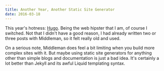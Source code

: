 ```yaml
---
title: Another Year, Another Static Site Generator
date: 2016-03-18
---
```


This year's hotness: [Hugo](http://gohugo.io/). Being the web hipster that I am,
of course I switched. Not that I didn't have a good reason, I had already
written two or three posts with Middleman, so it felt really old and used.

On a serious note, Middleman does feel a bit limiting when you build more
complex sites with it. But maybe using static site generators for anything other
than simple blogs and documentation is just a bad idea. It's certainly a lot
better than Jekyll and its awful Liquid templating syntax.
